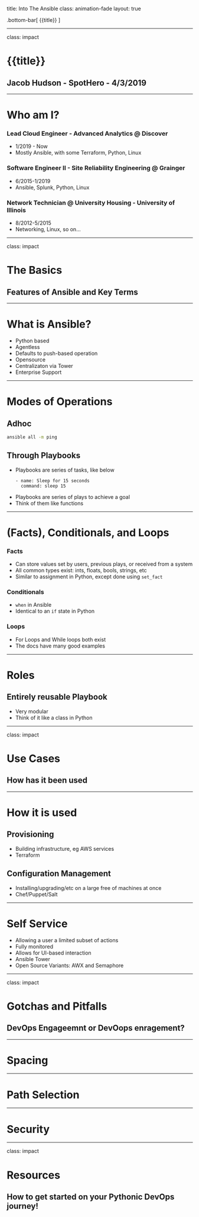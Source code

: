 title: Into The Ansible
class: animation-fade
layout: true

<!-- This slide will serve as the base layout for all your slides -->
.bottom-bar[
  {{title}}
]

---

class: impact

# {{title}}
## Jacob Hudson - SpotHero - 4/3/2019

---

# Who am I?

### Lead Cloud Engineer - Advanced Analytics @ Discover
- 1/2019 - Now
- Mostly Ansible, with some Terraform, Python, Linux

### Software Engineer II - Site Reliability Engineering @ Grainger
- 6/2015-1/2019
- Ansible, Splunk, Python, Linux

### Network Technician @ University Housing - University of Illinois
- 8/2012-5/2015
- Networking, Linux, so on...

---

class: impact

# The Basics
## Features of Ansible and Key Terms

---

# What is Ansible?

- Python based
- Agentless
- Defaults to push-based operation
- Opensource
- Centralizaton via Tower
- Enterprise Support

---

# Modes of Operations

## Adhoc

```bash
ansible all -m ping
```

## Through Playbooks
- Playbooks are series of tasks, like below
  ```
  - name: Sleep for 15 seconds
    command: sleep 15
  ```
- Playbooks are series of plays to achieve a goal
- Think of them like functions

---

# (Facts), Conditionals, and Loops

### Facts
- Can store values set by users, previous plays, or received from a system
- All common types exist: ints, floats, bools, strings, etc
- Similar to assignment in Python, except done using `set_fact`

### Conditionals
- `when` in Ansible
- Identical to an `if` state in Python

### Loops
- For Loops and While loops both exist
- The docs have many good examples

---

# Roles

## Entirely reusable Playbook
- Very modular
- Think of it like a class in Python

---

class: impact

# Use Cases
## How has it been used

---

# How it is used

## Provisioning
- Building infrastructure, eg AWS services
- Terraform

## Configuration Management
- Installing/upgrading/etc on a large free of machines at once
- Chef/Puppet/Salt

---

# Self Service
- Allowing a user a limited subset of actions
- Fully monitored
- Allows for UI-based interaction
- Ansible Tower
- Open Source Variants:  AWX and Semaphore

---

class: impact

# Gotchas and Pitfalls
## DevOps Engageemnt or DevOops enragement?

---

# Spacing

---

# Path Selection

---

# Security

---

class: impact

# Resources
## How to get started on your Pythonic DevOps journey!
